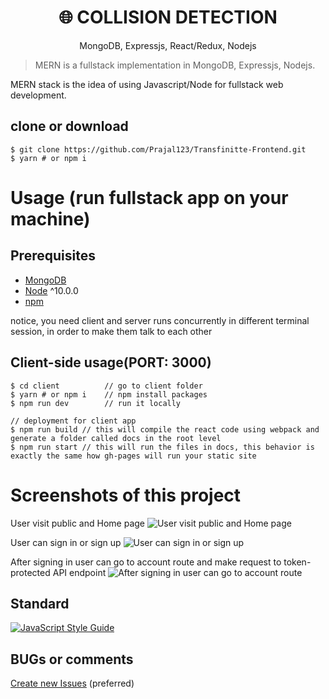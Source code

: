 <h1 align="center">
🌐 COLLISION DETECTION
</h1>
<p align="center">
MongoDB, Expressjs, React/Redux, Nodejs
</p>


> MERN is a fullstack implementation in MongoDB, Expressjs, Nodejs.

MERN stack is the idea of using Javascript/Node for fullstack web development.

## clone or download
```terminal
$ git clone https://github.com/Prajal123/Transfinitte-Frontend.git
$ yarn # or npm i
```

# Usage (run fullstack app on your machine)

## Prerequisites
- [MongoDB](https://gist.github.com/nrollr/9f523ae17ecdbb50311980503409aeb3)
- [Node](https://nodejs.org/en/download/) ^10.0.0
- [npm](https://nodejs.org/en/download/package-manager/)

notice, you need client and server runs concurrently in different terminal session, in order to make them talk to each other

## Client-side usage(PORT: 3000)
```terminal
$ cd client          // go to client folder
$ yarn # or npm i    // npm install packages
$ npm run dev        // run it locally

// deployment for client app
$ npm run build // this will compile the react code using webpack and generate a folder called docs in the root level
$ npm run start // this will run the files in docs, this behavior is exactly the same how gh-pages will run your static site
```


# Screenshots of this project

User visit public and Home page
![User visit public and Home page](https://drive.google.com/file/d/1vQqTkeJ0PFWw1ZmIqYYlP4lGC9zaLAXH/view?usp=drive_link)

User can sign in or sign up
![User can sign in or sign up](http://i.imgur.com/rrmbU5I.png)

After signing in user can go to account route and make request to token-protected API endpoint
![After signing in user can go to account route](http://i.imgur.com/FzLB51u.png)

## Standard

[![JavaScript Style Guide](https://cdn.rawgit.com/standard/standard/master/badge.svg)](https://github.com/standard/standard)

## BUGs or comments

[Create new Issues](https://github.com/Prajal123/Transfinitte-Frontend/issues) (preferred)


